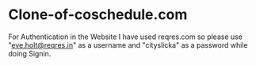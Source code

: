 # Clone-of-coschedule.com
For Authentication in the Website I have used reqres.com so please use "eve.holt@reqres.in" as a username and "cityslicka" as a password while doing Signin.
